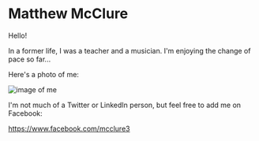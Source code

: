 # Matthew McClure

Hello!

In a former life, I was a teacher and a musician. I'm enjoying the change of pace so far...

Here's a photo of me:

![image of me](http://i61.tinypic.com/j8igr5.jpg)

I'm not much of a Twitter or LinkedIn person, but feel free to add me on Facebook:

https://www.facebook.com/mcclure3